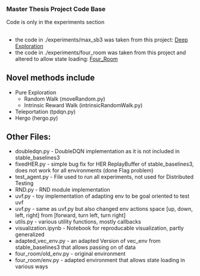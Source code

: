 ### Master Thesis Project Code Base
Code is only in the experiments section
##
 - the code in ./experiments/max_sb3 was taken from this project: [Deep Exploration](https://github.com/MWeltevrede/stable-baselines3/tree/feature/deep-exploration)
 - the code in ./experiments/four_room was taken from this project and altered to allow state loading: [Four_Room](https://github.com/MWeltevrede/four_room)
## Novel methods include 
 - Pure Exploration
   - Random Walk  (moveRandom.py)
   - Intrinsic Reward Walk (intrinsicRandomWalk.py)
 - Teleportation (tpdqn.py)
 - Hergo (hergo.py)

## Other Files:
 - doubledqn.py  - DoubleDQN implementation as it is not included in stable_baselines3
 - fixedHER.py - simple bug fix for HER ReplayBuffer of stable_baselines3, does not work for all environments (done Flag problem)
 - test_agent.py - File used to run all experiments, not used for Distributed Testing
 - RND.py - RND module implementation
 - uvf.py - toy implementation of adapting env to be goal oriented to test uvf
 - uvf.py - same as uvf.py but also changed env actions space [up, down, left, right] from [forward, turn left, turn right]
 - utils.py - various utility functions, mostly callbacks
 - visualization.ipynb - Notebook for reproducable visualization, partly generalized
 - adapted_vec_env.py - an adapted Version of vec_env from stable_baselines3 that allows passing on of data
 - four_room/old_env.py - original environment
 - four_room/env.py - adapted environment that allows state loading in various ways

